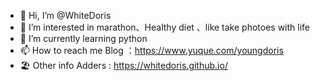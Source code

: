 - 👋 Hi, I’m @WhiteDoris
- 👀 I’m interested in marathon、Healthy diet 、like take photoes  with  life
- 🌱 I’m currently learning python
- 📫 How to reach me 
Blog ：https://www.yuque.com/youngdoris
- 🏖 Other info
Adders : https://whitedoris.github.io/

<!---
WhiteDoris/WhiteDoris is a ✨ special ✨ repository because its `README.md` (this file) appears on your GitHub profile.
You can click the Preview link to take a look at your changes.
--->
